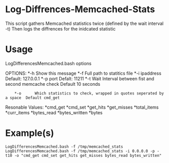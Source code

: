 Log-Diffrences-Memcached-Stats
==============================

This script gathers Memcached statistics twice (defined by the wait interval -t) Then logs the diffrences for the inidcated statistic

Usage
=====
LogDifferencesMemcached.bash options

OPTIONS:
        *-h      Show this message
        *-f      Full path to statitics file 
        *-i      ipaddress 								Default: 127.0.0.1
        *-p      port 									Defalt: 11211
        *-t      Wait Interval between fist and second memcache check 			Default 10 seconds

        *-o      Which statistics to check, wrapped in quotes seperated by a space 	Default cmd_get
                        
Resonable Values:
                                *cmd_get
                                *cmd_set
                                *get_hits
                                *get_misses
                                *total_items
                                *curr_items
                                *bytes_read
                                *bytes_written
                                *bytes
                        
Example(s)
=========

	LogDifferencesMemcached.bash -f /tmp/memcached_stats 
	LogDifferencesMemcached.bash -f /tmp/memcached_stats -i 0.0.0.0 -p -t10 -o "cmd_get cmd_set get_hits get_misses bytes_read bytes_written"

